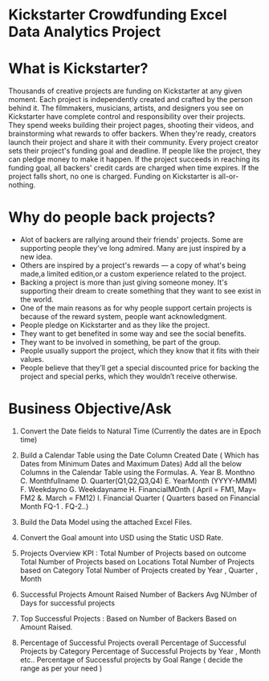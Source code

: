 # Kickstarter Crowdfunding Excel Data Analytics Project
# What is Kickstarter?
Thousands of creative projects are funding on Kickstarter at any given moment. Each project is independently created and crafted by the person behind it. The filmmakers, musicians, artists, and designers you see on Kickstarter have complete control and responsibility over their projects. They spend weeks building their project pages, shooting their videos, and brainstorming what rewards to offer backers. When they're ready, creators launch their project and share it with their community. Every project creator sets their project's funding goal and deadline. If people like the project, they can pledge money to make it happen. If the project succeeds in reaching its funding goal, all backers' credit cards are charged when time expires. If the project falls short, no one is charged. Funding on Kickstarter is all-or-nothing.

# Why do people back projects?
- Alot of backers are rallying around their friends' projects. Some are supporting people they've long admired. Many are just inspired by a new idea.
- Others are inspired by a project's rewards — a copy of what's being made,a limited edition,or a custom experience related to the project.
- Backing a project is more than just giving someone money. It's supporting their dream to create something that they want to see exist in the world.
- One of the main reasons as for why people support certain projects is because of the reward system, people want acknowledgment.
- People pledge on Kickstarter and as they like the project.
- They want to get benefited in some way and see the social benefits.
- They want to be involved in something, be part of the group.
- People usually support the project, which they know that it fits with their values.
- People believe that they’ll get a special discounted price for backing the project and special perks, which they wouldn’t receive otherwise.

# Business Objective/Ask
1. Convert the Date fields to Natural Time (Currently the dates are in Epoch time)
2. Build a Calendar Table using the Date Column Created Date ( Which has Dates from Minimum Dates and Maximum Dates) Add all the below Columns in the Calendar Table using the Formulas.
   A. Year
   B. Monthno
   C. Monthfullname
   D. Quarter(Q1,Q2,Q3,Q4)
   E. YearMonth (YYYY-MMM)
   F. Weekdayno
   G. Weekdayname
   H. FinancialMOnth ( April = FM1, May= FM2  &. March = FM12)
   I. Financial Quarter ( Quarters based on Financial Month FQ-1 . FQ-2..)

3. Build the Data Model using the attached Excel Files.

4. Convert the Goal amount into USD using the Static USD Rate.

5. Projects Overview KPI :
     Total Number of Projects based on outcome 
     Total Number of Projects based on Locations
     Total Number of Projects based on  Category
     Total Number of Projects created by Year , Quarter , Month

6.  Successful Projects
     Amount Raised 
     Number of Backers
     Avg NUmber of Days for successful projects

7. Top Successful Projects :
    Based on Number of Backers
    Based on Amount Raised.

8. Percentage of Successful Projects overall
   Percentage of Successful Projects  by Category
   Percentage of Successful Projects by Year , Month etc..
   Percentage of Successful projects by Goal Range ( decide the range as per your need )
